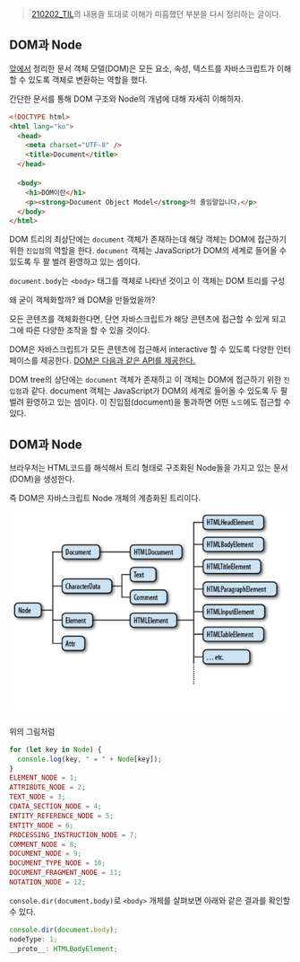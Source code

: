 > [210202_TIL](<https://github.com/sunghyunjeonme/TIL/blob/master/TIL%20(Today%20I%20Learned)/%20February/210202_TIL.md>)의 내용을 토대로 이해가 미흡했던 부분을 다시 정리하는 글이다.

## DOM과 Node

[앞에서](<https://github.com/sunghyunjeonme/TIL/blob/master/JavaScript/%EB%AC%B8%EC%84%9C%20%EA%B0%9D%EC%B2%B4%20%EB%AA%A8%EB%8D%B8(Document%20Object%20Model).md>) 정리한 문서 객체 모델(DOM)은 모든 요소, 속성, 텍스트를 자바스크립트가 이해할 수 있도록 객체로 변환하는 역할을 했다.

간단한 문서를 통해 DOM 구조와 Node의 개념에 대해 자세히 이해하자.

```html
<!DOCTYPE html>
<html lang="ko">
  <head>
    <meta charset="UTF-8" />
    <title>Document</title>
  </head>

  <body>
    <h1>DOM이란</h1>
    <p><strong>Document Object Model</strong>의 줄임말입니다.</p>
  </body>
</html>
```

DOM 트리의 최상단에는 `document` 객체가 존재하는데 해당 객체는 DOM에 접근하기 위한 `진입점`의 역할을 한다. `document` 객체는 JavaScript가 DOM의 세계로 들어올 수 있도록 두 팔 벌려 환영하고 있는 셈이다.

`document.body`는 `<body>` 태그를 객체로 나타낸 것이고 이 객체는 DOM 트리를 구성

왜 굳이 객체화할까? 왜 DOM을 만들었을까?

모든 콘텐츠를 객체화한다면, 단연 자바스크립트가 해당 콘텐츠에 접근할 수 있게 되고 그에 따른 다양한 조작을 할 수 있을 것이다.

DOM은 자바스크립트가 모든 콘텐츠에 접근해서 interactive 할 수 있도록 다양한 인터페이스를 제공한다. [DOM은 다음과 같은 API를 제공한다.](https://developer.mozilla.org/ko/docs/Web/API/Document_Object_Model#dom_%EC%9D%B8%ED%84%B0%ED%8E%98%EC%9D%B4%EC%8A%A4)

DOM tree의 상단에는 `document` 객체가 존재하고 이 객체는 DOM에 접근하기 위한 `진입점`과 같다. document 객체는 JavaScript가 DOM의 세계로 들어올 수 있도록 두 팔 벌려 환영하고 있는 셈이다. 이 진입점(document)을 통과하면 어떤 `노드`에도 접근할 수 있다.

## DOM과 Node

브라우저는 HTML코드를 해석해서 트리 형태로 구조화된 Node들을 가지고 있는 문서(DOM)을 생성한다.

즉 DOM은 자바스크립트 Node 개체의 계층화된 트리이다.

![node](../images/web_node_tree.png)

위의 그림처럼

```js
for (let key in Node) {
  console.log(key, " = " + Node[key]);
}
ELEMENT_NODE = 1;
ATTRIBUTE_NODE = 2;
TEXT_NODE = 3;
CDATA_SECTION_NODE = 4;
ENTITY_REFERENCE_NODE = 5;
ENTITY_NODE = 6;
PROCESSING_INSTRUCTION_NODE = 7;
COMMENT_NODE = 8;
DOCUMENT_NODE = 9;
DOCUMENT_TYPE_NODE = 10;
DOCUMENT_FRAGMENT_NODE = 11;
NOTATION_NODE = 12;
```

`console.dir(document.body)`로 `<body>` 개체를 살펴보면 아래와 같은 결과를 확인할 수 있다.

```js
console.dir(document.body);
nodeType: 1;
__proto__: HTMLBodyElement;
```
